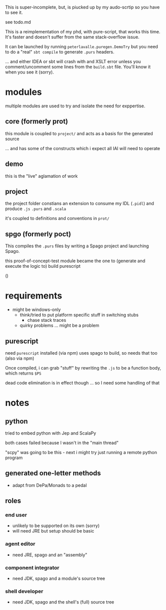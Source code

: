 
This is super-incomplete, but, is piucked up by my audo-scrtip so you have to see it.

see todo.md

This is a reimplementation of my phd, with pure-script, that works this time.
It's faster and doesn't suffer from the same stack-overflow issue.

It can be launched by running `peterlavalle.puregen.DemoTry` but you need to do a "real" `sbt compile` to generate `.purs` headers.

... and either IDEA or sbt will crash with and XSLT error unless you comment/uncomment some lines from the `build.sbt` file.
You'll know it when you see it (sorry).

# modules

multiple modules are used to try and isolate the need for exppertise.

## core (formerly prot)

this module is coupled to `project/` and acts as a basis for the generated source

... and has some of the constructs which i expect all IAI will need to operate

## demo

this is the "live" aglamation of work

## project

the project folder constians an extension to consume my IDL (`.pidl`) and produce `.js` `.purs` and `.scala`

it's coupled to definitions and conventions in `prot/`

## spgo (formerly poct)

This compiles the `.purs` files by writing a Spago project and launching Spago.

this proof-of-concept-test module became the one to (generate and execute the logic to) build purescript

()

# requirements

- might be windows-only
	- think/tried to put platform specific stuff in switching stubs
		- chase stack traces
	- quirky problems ... might be a problem

## purescript

need `purescript` installed (via npm)
uses spago to build, so needs that too (also via npm)

Once compiled, i can grab "stuff" by rewriting the `.js` to be a function body, which returns `$PS`

dead code elimination is in effect though ... so I need some handling of that

# notes

## python

tried to embed python with Jep and ScalaPy

both cases failed because I wasn't in the "main thread"

"scpy" was going to be this - next i might try just running a remote python program


## generated one-letter methods

- adapt from DePa/Monads to a pedal


## roles

### end user

- unlikely to be supported on its own (sorry)
- will need JRE but setup should be basic

### agent editor

- need JRE, spago and an "assembly"

### component integrator

- need JDK, spago and a module's source tree

### shell developer

- need JDK, spago and the shell's (full) source tree
